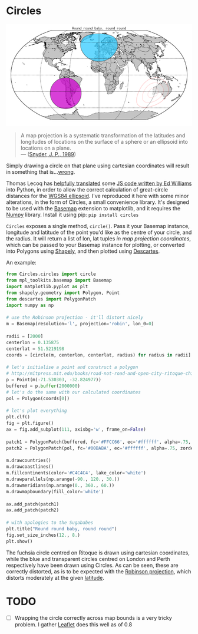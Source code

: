 # Circles

![Circles](circles.png "Winkel III isn't available, and I don't want to use Kavrayskiy VII, because I don't want to be thought of as an obscurantist.")

> A map projection is a systematic transformation of the latitudes and longitudes of locations on the surface of a sphere or an ellipsoid into locations on a plane.  
— ([Snyder, J. P., 1989](http://pubs.usgs.gov/pp/1453/report.pdf))

Simply drawing a circle on that plane using cartesian coordinates will result in something that is…[wrong](http://www.economist.com/node/1788311).

Thomas Lecoq has [helpfully translated](http://www.geophysique.be/2011/02/19/matplotlib-basemap-tutorial-08-shooting-great-circles/) some [JS code written by Ed Williams](http://williams.best.vwh.net/gccalc.htm) into Python, in order to allow the correct calculation of great-circle distances for the [WGS84 ellipsoid](http://en.wikipedia.org/wiki/World_Geodetic_System). I've reproduced it here with some minor alterations, in the form of Circles, a small convenience library. It's designed to be used with the [Basemap](http://matplotlib.org/basemap/) extension to matplotlib, and it requires the [Numpy](http://www.numpy.org) library. Install it using pip: `pip install circles`

`Circles` exposes a single method, `circle()`. Pass it your Basemap instance, longitude and latitude of the point you'd like as the centre of your circle, and the radius. It will return a list of lon, lat tuples *in map projection coordinates*, which can be passed to your Basemap instance for plotting, or converted into Polygons using [Shapely](http://toblerity.org/shapely/manual.html), and then plotted using [Descartes](https://bitbucket.org/sgillies/descartes/).

An example:  

```Python
from Circles.circles import circle
from mpl_toolkits.basemap import Basemap
import matplotlib.pyplot as plt
from shapely.geometry import Polygon, Point
from descartes import PolygonPatch
import numpy as np

# use the Robinson projection - it'll distort nicely
m = Basemap(resolution='l', projection='robin', lon_0=0)

radii = [2000]
centerlon = 0.135875
centerlat = 51.5219198
coords = [circle(m, centerlon, centerlat, radius) for radius in radii]

# let's initialise a point and construct a polygon
# http://mitpress.mit.edu/books/road-not-road-and-open-city-ritoque-chile
p = Point(m(-71.530303, -32.824977))
buffered = p.buffer(2000000)
# let's do the same with our calculated coordinates
pol = Polygon(coords[0])

# let's plot everything
plt.clf()
fig = plt.figure()
ax = fig.add_subplot(111, axisbg='w', frame_on=False)

patch1 = PolygonPatch(buffered, fc='#FFCC66', ec='#ffffff', alpha=.75, zorder=2)
patch2 = PolygonPatch(pol, fc='#00BABA', ec='#ffffff', alpha=.75, zorder=2)

m.drawcountries()
m.drawcoastlines()
m.fillcontinents(color='#C4C4C4', lake_color='white')
m.drawparallels(np.arange(-90., 120., 30.))
m.drawmeridians(np.arange(0., 360., 60.))
m.drawmapboundary(fill_color='white')

ax.add_patch(patch1)
ax.add_patch(patch2)

# with apologies to the Sugababes
plt.title("Round round baby, round round")
fig.set_size_inches(12., 8.)
plt.show()
```

The fuchsia circle centred on Ritoque is drawn using cartesian coordinates, while the blue and transparent circles centred on London and Perth respectively have been drawn using Circles. As can be seen, these are correctly distorted, as is to be expected with the [Robinson projection](http://en.wikipedia.org/wiki/Robinson_Projection), which distorts moderately at the given [latitude](http://www.openstreetmap.org/#map=18/51.52192/-0.13585).


# TODO
- [ ] Wrapping the circle correctly across map bounds is a very tricky problem. I gather [Leaflet](http://leafletjs.com/reference.html#circle) does this well as of 0.8